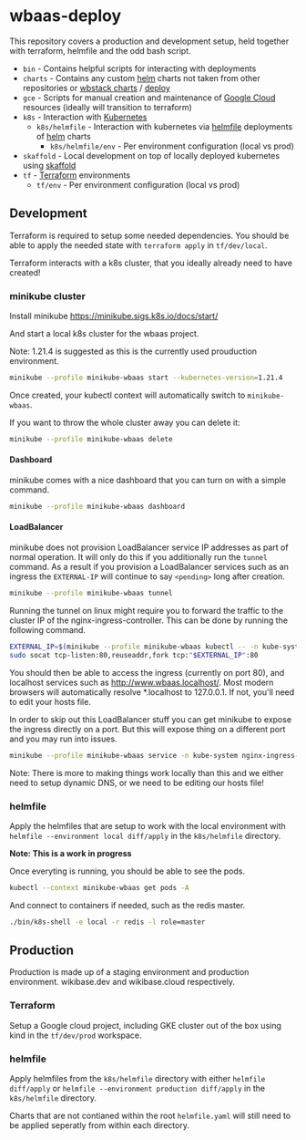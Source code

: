 # wbaas-deploy

This repository covers a production and development setup, held together with terraform, helmfile and the odd bash script.

- `bin` - Contains helpful scripts for interacting with deployments
- `charts` - Contains any custom [helm](https://helm.sh/) charts not taken from other repositories or [wbstack charts](https://github.com/wbstack/charts) / [deploy](https://github.com/wbstack/deploy)
- `gce` - Scripts for manual creation and maintenance of [Google Cloud](https://cloud.google.com/) resources (ideally will transition to terraform)
- `k8s` - Interaction with [Kubernetes](https://kubernetes.io/)
  - `k8s/helmfile` - Interaction with kubernetes via [helmfile](https://github.com/roboll/helmfile) deployments of [helm](https://helm.sh/) charts
    - `k8s/helmfile/env` - Per environment configuration (local vs prod)
- `skaffold` - Local development on top of locally deployed kubernetes using [skaffold](https://skaffold.dev/)
- `tf` - [Terraform](https://www.terraform.io/) environments
  - `tf/env` - Per environment configuration (local vs prod)

## Development

Terraform is required to setup some needed dependencies.
You should be able to apply the needed state with `terraform apply` in `tf/dev/local`.

Terraform interacts with a k8s cluster, that you ideally already need to have created!

### minikube cluster

Install minikube https://minikube.sigs.k8s.io/docs/start/

And start a local k8s cluster for the wbaas project.

Note: 1.21.4 is suggested as this is the currently used prouduction environment.

```sh
minikube --profile minikube-wbaas start --kubernetes-version=1.21.4
```

Once created, your kubectl context will automatically switch to `minikube-wbaas`.

If you want to throw the whole cluster away you can delete it:

```sh
minikube --profile minikube-wbaas delete
```

#### Dashboard

minikube comes with a nice dashboard that you can turn on with a simple command.

```sh
minikube --profile minikube-wbaas dashboard
```

#### LoadBalancer

minikube does not provision LoadBalancer service IP addresses as part of normal operation.
It will only do this if you additionally run the `tunnel` command.
As a result if you provision a LoadBalancer services such as an ingress the `EXTERNAL-IP` will continue to say `<pending>` long after creation.


```sh
minikube --profile minikube-wbaas tunnel
```

Running the tunnel on linux might require you to forward the traffic to the cluster IP of the nginx-ingress-controller. This can be done by running the following command. 

```sh
EXTERNAL_IP=$(minikube --profile minikube-wbaas kubectl -- -n kube-system get service nginx-ingress-controller -o template='{{.spec.clusterIP}}')
sudo socat tcp-listen:80,reuseaddr,fork tcp:"$EXTERNAL_IP":80
```

You should then be able to access the ingress (currently on port 80), and localhost services such as http://www.wbaas.localhost/.
Most modern browsers will automatically resolve *.localhost to 127.0.0.1.
If not, you'll need to edit your hosts file.

In order to skip out this LoadBalancer stuff you can get minikube to expose the ingress directly on a port.
But this will expose thing on a different port and you may run into issues.

```sh
minikube --profile minikube-wbaas service -n kube-system nginx-ingress-default-backend
```

Note: There is more to making things work locally than this and we either need to setup dynamic DNS, or we need to be editing our hosts file!

### helmfile

Apply the helmfiles that are setup to work with the local environment with `helmfile --environment local diff/apply` in the `k8s/helmfile` directory.

**Note: This is a work in progress**

Once everyting is running, you should be able to see the pods.

```sh
kubectl --context minikube-wbaas get pods -A
```

And connect to containers if needed, such as the redis master.

```sh
./bin/k8s-shell -e local -r redis -l role=master
```

## Production

Production is made up of a staging environment and production environment.
wikibase.dev and wikibase.cloud respectively.

### Terraform

Setup a Google cloud project, including GKE cluster out of the box using kind in the `tf/dev/prod` workspace.

### helmfile

Apply helmfiles from the `k8s/helmfile` directory with either `helmfile diff/apply` or `helmfile --environment production diff/apply` in the `k8s/helmfile` directory.

Charts that are not contianed within the root `helmfile.yaml` will still need to be applied seperatly from within each directory.